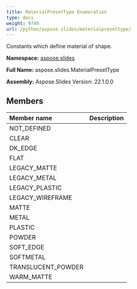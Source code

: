 ```yaml
---
title: MaterialPresetType Enumeration
type: docs
weight: 9740
url: /python/aspose.slides/materialpresettype/
---
```


Constants which define material of shape.

**Namespace:** [aspose.slides](/python/aspose.slides/)

**Full Name:** aspose.slides.MaterialPresetType

**Assembly:**  Aspose.Slides Version: 22.1.0.0

## **Members**
|**Member name**|**Description**|
| :- | :- |
|NOT_DEFINED||
|CLEAR||
|DK_EDGE||
|FLAT||
|LEGACY_MATTE||
|LEGACY_METAL||
|LEGACY_PLASTIC||
|LEGACY_WIREFRAME||
|MATTE||
|METAL||
|PLASTIC||
|POWDER||
|SOFT_EDGE||
|SOFTMETAL||
|TRANSLUCENT_POWDER||
|WARM_MATTE||
